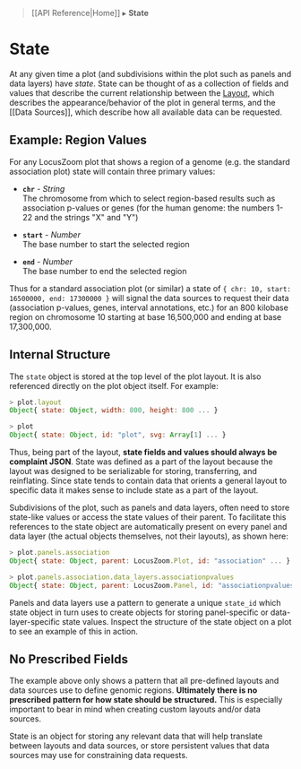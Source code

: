 > [[API Reference|Home]] ▸ **State**

# State

At any given time a plot (and subdivisions within the plot such as panels and data layers) have *state*. State can be thought of as a collection of fields and values that describe the current relationship between the [Layout](../Layouts), which describes the appearance/behavior of the plot in general terms, and the [[Data Sources]], which describe how all available data can be requested.

## Example: Region Values

For any LocusZoom plot that shows a region of a genome (e.g. the standard association plot) state will contain three primary values:

* **`chr`** - *String*  
  The chromosome from which to select region-based results such as association p-values or genes (for the human genome: the numbers 1-22 and the strings "X" and "Y")  

* **`start`** - *Number*  
  The base number to start the selected region  

* **`end`** - *Number*  
  The base number to end the selected region  

Thus for a standard association plot (or similar) a state of `{ chr: 10, start: 16500000, end: 17300000 }` will signal the data sources to request their data (association p-values, genes, interval annotations, etc.) for an 800 kilobase region on chromosome 10 starting at base 16,500,000 and ending at base 17,300,000.

## Internal Structure

The `state` object is stored at the top level of the plot layout. It is also referenced directly on the plot object itself. For example:

```javascript
> plot.layout
Object{ state: Object, width: 800, height: 800 ... }

> plot
Object{ state: Object, id: "plot", svg: Array[1] ... }
```

Thus, being part of the layout, **state fields and values should always be complaint JSON**. State was defined as a part of the layout because the layout was designed to be serializable for storing, transferring, and reinflating. Since state tends to contain data that orients a general layout to specific data it makes sense to include state as a part of the layout.

Subdivisions of the plot, such as panels and data layers, often need to store state-like values or access the state values of their parent. To facilitate this references to the state object are automatically present on every panel and data layer (the actual objects themselves, not their layouts), as shown here:

```javascript
> plot.panels.association
Object{ state: Object, parent: LocusZoom.Plot, id: "association" ... }

> plot.panels.association.data_layers.associationpvalues
Object{ state: Object, parent: LocusZoom.Panel, id: "associationpvalues" ... }
```

Panels and data layers use a pattern to generate a unique `state_id` which state object in turn uses to create objects for storing panel-specific or data-layer-specific state values. Inspect the structure of the state object on a plot to see an example of this in action. 

## No Prescribed Fields

The example above only shows a pattern that all pre-defined layouts and data sources use to define genomic regions. **Ultimately there is no prescribed pattern for how state should be structured.** This is especially important to bear in mind when creating custom layouts and/or data sources.

State is an object for storing any relevant data that will help translate between layouts and data sources, or store persistent values that data sources may use for constraining data requests.
